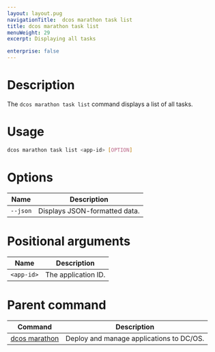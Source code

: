 ```yaml
---
layout: layout.pug
navigationTitle:  dcos marathon task list
title: dcos marathon task list
menuWeight: 29
excerpt: Displaying all tasks

enterprise: false
---
```



# Description
The `dcos marathon task list` command displays a list of all tasks.

# Usage

```bash
dcos marathon task list <app-id> [OPTION]
```

# Options

| Name |  Description |
|---------|-------------|
| `--json`   |   Displays JSON-formatted data. |

# Positional arguments

| Name |  Description |
|---------|-------------|
| `<app-id>`   |   The application ID. |

# Parent command

| Command | Description |
|---------|-------------|
| [dcos marathon](/1.12/cli/command-reference/dcos-marathon/) | Deploy and manage applications to DC/OS. |


